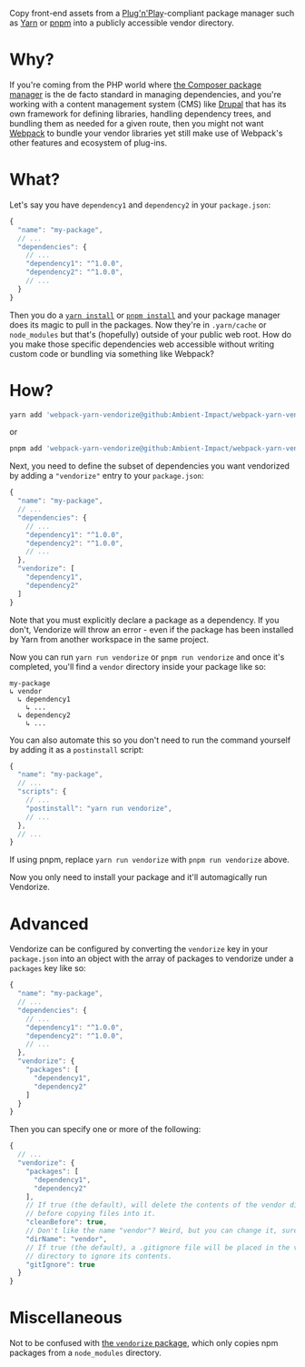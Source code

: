 Copy front-end assets from a
[Plug'n'Play](https://yarnpkg.com/features/pnp)-compliant package manager such
as [Yarn](https://yarnpkg.com/) or [pnpm](https://pnpm.io/) into a publicly
accessible vendor directory.

# Why?

If you're coming from the PHP world where [the Composer package
manager](https://getcomposer.org/) is the de facto standard in managing
dependencies, and you're working with a content management system (CMS) like
[Drupal](https://www.drupal.org/) that has its own framework for defining
libraries, handling dependency trees, and bundling them as needed for a given
route, then you might not want [Webpack](https://webpack.js.org/) to bundle
your vendor libraries yet still make use of Webpack's other features and
ecosystem of plug-ins.

# What?

Let's say you have `dependency1` and `dependency2` in your `package.json`:

```javascript
{
  "name": "my-package",
  // ...
  "dependencies": {
    // ...
    "dependency1": "^1.0.0",
    "dependency2": "^1.0.0",
    // ...
  }
}

```

Then you do a [`yarn install`](https://yarnpkg.com/cli/install) or
[`pnpm install`](https://pnpm.io/cli/install) and your package manager does its
magic to pull in the packages. Now they're in `.yarn/cache` or `node_modules`
but that's (hopefully) outside of your public web root. How do you make those
specific dependencies web accessible without writing custom code or bundling
via something like Webpack?

# How?

```bash
yarn add 'webpack-yarn-vendorize@github:Ambient-Impact/webpack-yarn-vendorize' --dev
```

or

```bash
pnpm add 'webpack-yarn-vendorize@github:Ambient-Impact/webpack-yarn-vendorize' --dev
```

Next, you need to define the subset of dependencies you want vendorized by
adding a `"vendorize"` entry to your `package.json`:

```javascript
{
  "name": "my-package",
  // ...
  "dependencies": {
    // ...
    "dependency1": "^1.0.0",
    "dependency2": "^1.0.0",
    // ...
  },
  "vendorize": [
    "dependency1",
    "dependency2"
  ]
}
```

Note that you must explicitly declare a package as a dependency. If you don't,
Vendorize will throw an error - even if the package has been installed by Yarn
from another workspace in the same project.

Now you can run `yarn run vendorize` or `pnpm run vendorize` and once it's
completed, you'll find a `vendor` directory inside your package like so:

```
my-package
↳ vendor
  ↳ dependency1
    ↳ ...
  ↳ dependency2
    ↳ ...
```

You can also automate this so you don't need to run the command yourself by
adding it as a `postinstall` script:

```javascript
{
  "name": "my-package",
  // ...
  "scripts": {
    // ...
    "postinstall": "yarn run vendorize",
    // ...
  },
  // ...
}
```

If using pnpm, replace `yarn run vendorize` with `pnpm run vendorize` above.

Now you only need to install your package and it'll automagically run Vendorize.

# Advanced

Vendorize can be configured by converting the `vendorize` key in your
`package.json` into an object with the array of packages to vendorize under a
`packages` key like so:

```javascript
{
  "name": "my-package",
  // ...
  "dependencies": {
    // ...
    "dependency1": "^1.0.0",
    "dependency2": "^1.0.0",
    // ...
  },
  "vendorize": {
    "packages": [
      "dependency1",
      "dependency2"
    ]
  }
}
```

Then you can specify one or more of the following:

```javascript
{
  // ...
  "vendorize": {
    "packages": [
      "dependency1",
      "dependency2"
    ],
    // If true (the default), will delete the contents of the vendor directory
    // before copying files into it.
    "cleanBefore": true,
    // Don't like the name "vendor"? Weird, but you can change it, sure.
    "dirName": "vendor",
    // If true (the default), a .gitignore file will be placed in the vendor
    // directory to ignore its contents.
    "gitIgnore": true
  }
}
```

# Miscellaneous

Not to be confused with [the `vendorize`
package](https://www.npmjs.com/package/vendorize), which only copies npm
packages from a `node_modules` directory.
